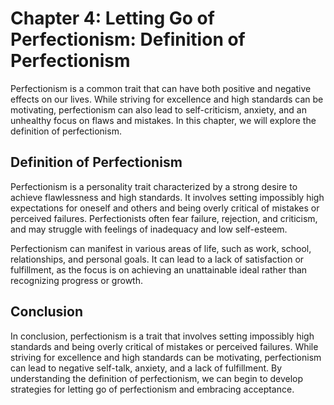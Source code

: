 Chapter 4: Letting Go of Perfectionism: Definition of Perfectionism
===================================================================

Perfectionism is a common trait that can have both positive and negative effects on our lives. While striving for excellence and high standards can be motivating, perfectionism can also lead to self-criticism, anxiety, and an unhealthy focus on flaws and mistakes. In this chapter, we will explore the definition of perfectionism.

Definition of Perfectionism
---------------------------

Perfectionism is a personality trait characterized by a strong desire to achieve flawlessness and high standards. It involves setting impossibly high expectations for oneself and others and being overly critical of mistakes or perceived failures. Perfectionists often fear failure, rejection, and criticism, and may struggle with feelings of inadequacy and low self-esteem.

Perfectionism can manifest in various areas of life, such as work, school, relationships, and personal goals. It can lead to a lack of satisfaction or fulfillment, as the focus is on achieving an unattainable ideal rather than recognizing progress or growth.

Conclusion
----------

In conclusion, perfectionism is a trait that involves setting impossibly high standards and being overly critical of mistakes or perceived failures. While striving for excellence and high standards can be motivating, perfectionism can lead to negative self-talk, anxiety, and a lack of fulfillment. By understanding the definition of perfectionism, we can begin to develop strategies for letting go of perfectionism and embracing acceptance.
